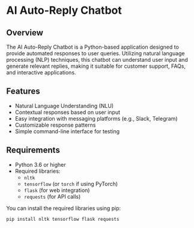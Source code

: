 # AI Auto-Reply Chatbot

## Overview

The AI Auto-Reply Chatbot is a Python-based application designed to provide automated responses to user queries. Utilizing natural language processing (NLP) techniques, this chatbot can understand user input and generate relevant replies, making it suitable for customer support, FAQs, and interactive applications.

## Features

- Natural Language Understanding (NLU)
- Contextual responses based on user input
- Easy integration with messaging platforms (e.g., Slack, Telegram)
- Customizable response patterns
- Simple command-line interface for testing

## Requirements

- Python 3.6 or higher
- Required libraries:
  - `nltk`
  - `tensorflow` (or `torch` if using PyTorch)
  - `flask` (for web integration)
  - `requests` (for API calls)

You can install the required libraries using pip:

```bash
pip install nltk tensorflow flask requests
